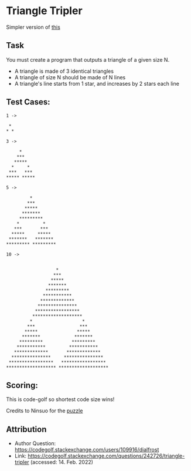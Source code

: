 # Triangle Tripler

Simpler version of [this](https://codegolf.stackexchange.com/questions/236812/triangle-of-triangles)

## Task
You must create a program that outputs a triangle of a given size N.

- A triangle is made of 3 identical triangles
- A triangle of size N should be made of N lines
- A triangle's line starts from 1 star, and increases by 2 stars each line

## Test Cases:

```
1 ->

 *
* *

3 ->

     *
    ***
   *****
  *     *
 ***   ***
***** *****

5 ->

         *
        ***
       *****
      *******
     *********
    *         *
   ***       ***
  *****     *****
 *******   *******
********* *********

10 ->


                   *
                  ***
                 *****
                *******
               *********
              ***********
             *************
            ***************
           *****************
          *******************
         *                   *
        ***                 ***
       *****               *****
      *******             *******
     *********           *********
    ***********         ***********
   *************       *************
  ***************     ***************
 *****************   *****************
******************* *******************
```

## Scoring:

This is code-golf so shortest code size wins!

Credits to Ninsuo for the [puzzle](https://www.codingame.com/ide/puzzle/may-the-triforce-be-with-you)

## Attribution

- Author Question: https://codegolf.stackexchange.com/users/109916/dialfrost
- Link: https://codegolf.stackexchange.com/questions/242726/triangle-tripler (accessed: 14. Feb. 2022)